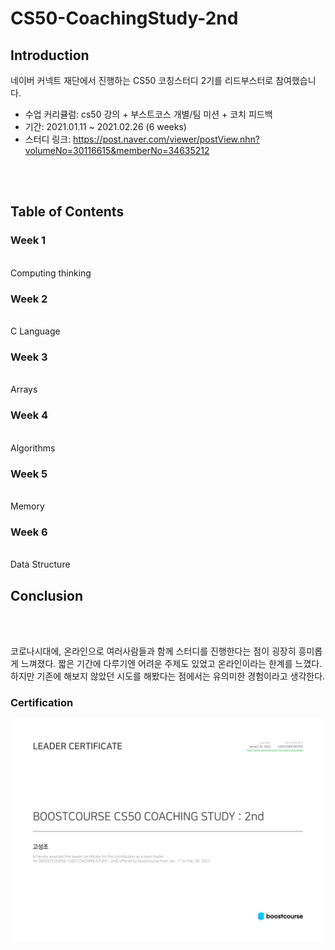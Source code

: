 # CS50-CoachingStudy-2nd

## Introduction

네이버 커넥트 재단에서 진행하는 CS50 코칭스터디 2기를 리드부스터로 참여했습니다. 

- 수업 커리큘럼: cs50 강의 + 부스트코스 개별/팀 미션 + 코치 피드백
- 기간: 2021.01.11 ~ 2021.02.26 (6 weeks)
- 스터디 링크: https://post.naver.com/viewer/postView.nhn?volumeNo=30116615&memberNo=34635212
<br />
<br />

## Table of Contents


### Week 1
<br />
Computing thinking

### Week 2
<br />
C Language

### Week 3
<br />
Arrays

### Week 4
<br />
Algorithms

### Week 5
<br />
Memory

### Week 6
<br />
Data Structure
<br />


## Conclusion
<br />
<br />

코로나시대에, 온라인으로 여러사람들과 함께 스터디를 진행한다는 점이 굉장히 흥미롭게 느껴졌다. 
짧은 기간에 다루기엔 어려운 주제도 있었고 온라인이라는 한계를 느꼈다. 하지만 기존에 해보지 않았던 시도를 해봤다는 점에서는 유의미한 경험이라고 생각한다.




### Certification
![certification](/resources/certificate_George.jpg)






